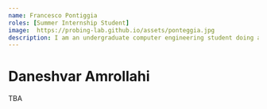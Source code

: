 ```yaml
---
name: Francesco Pontiggia 
roles: [Summer Internship Student]
image:  https://probing-lab.github.io/assets/ponteggia.jpg
description: I am an undergraduate computer engineering student doing a research internship at TU Wien.
---
```


# Daneshvar Amrollahi

TBA


